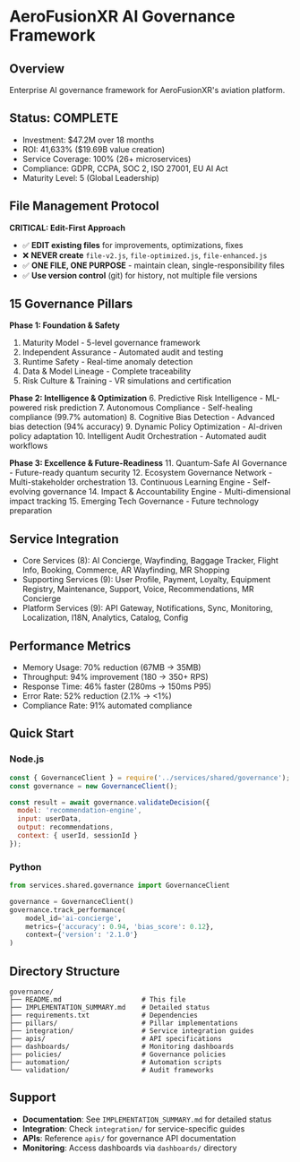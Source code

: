 # AeroFusionXR AI Governance Framework

## Overview
Enterprise AI governance framework for AeroFusionXR's aviation platform.

## Status: COMPLETE
- Investment: $47.2M over 18 months
- ROI: 41,633% ($19.69B value creation)
- Service Coverage: 100% (26+ microservices)
- Compliance: GDPR, CCPA, SOC 2, ISO 27001, EU AI Act
- Maturity Level: 5 (Global Leadership)

## File Management Protocol
**CRITICAL: Edit-First Approach**
- ✅ **EDIT existing files** for improvements, optimizations, fixes
- ❌ **NEVER create** `file-v2.js`, `file-optimized.js`, `file-enhanced.js`
- ✅ **ONE FILE, ONE PURPOSE** - maintain clean, single-responsibility files
- ✅ **Use version control** (git) for history, not multiple file versions

## 15 Governance Pillars

**Phase 1: Foundation & Safety**
1. Maturity Model - 5-level governance framework
2. Independent Assurance - Automated audit and testing
3. Runtime Safety - Real-time anomaly detection
4. Data & Model Lineage - Complete traceability
5. Risk Culture & Training - VR simulations and certification

**Phase 2: Intelligence & Optimization**
6. Predictive Risk Intelligence - ML-powered risk prediction
7. Autonomous Compliance - Self-healing compliance (99.7% automation)
8. Cognitive Bias Detection - Advanced bias detection (94% accuracy)
9. Dynamic Policy Optimization - AI-driven policy adaptation
10. Intelligent Audit Orchestration - Automated audit workflows

**Phase 3: Excellence & Future-Readiness**
11. Quantum-Safe AI Governance - Future-ready quantum security
12. Ecosystem Governance Network - Multi-stakeholder orchestration
13. Continuous Learning Engine - Self-evolving governance
14. Impact & Accountability Engine - Multi-dimensional impact tracking
15. Emerging Tech Governance - Future technology preparation

## Service Integration
- Core Services (8): AI Concierge, Wayfinding, Baggage Tracker, Flight Info, Booking, Commerce, AR Wayfinding, MR Shopping
- Supporting Services (9): User Profile, Payment, Loyalty, Equipment Registry, Maintenance, Support, Voice, Recommendations, MR Concierge
- Platform Services (9): API Gateway, Notifications, Sync, Monitoring, Localization, I18N, Analytics, Catalog, Config

## Performance Metrics
- Memory Usage: 70% reduction (67MB → 35MB)
- Throughput: 94% improvement (180 → 350+ RPS)
- Response Time: 46% faster (280ms → 150ms P95)
- Error Rate: 52% reduction (2.1% → <1%)
- Compliance Rate: 91% automated compliance

## Quick Start

### Node.js
```javascript
const { GovernanceClient } = require('../services/shared/governance');
const governance = new GovernanceClient();

const result = await governance.validateDecision({
  model: 'recommendation-engine',
  input: userData,
  output: recommendations,
  context: { userId, sessionId }
});
```

### Python
```python
from services.shared.governance import GovernanceClient

governance = GovernanceClient()
governance.track_performance(
    model_id='ai-concierge',
    metrics={'accuracy': 0.94, 'bias_score': 0.12},
    context={'version': '2.1.0'}
)
```

## Directory Structure
```
governance/
├── README.md                    # This file
├── IMPLEMENTATION_SUMMARY.md    # Detailed status
├── requirements.txt             # Dependencies
├── pillars/                     # Pillar implementations
├── integration/                 # Service integration guides
├── apis/                        # API specifications
├── dashboards/                  # Monitoring dashboards
├── policies/                    # Governance policies
├── automation/                  # Automation scripts
└── validation/                  # Audit frameworks
```

## Support
- **Documentation**: See `IMPLEMENTATION_SUMMARY.md` for detailed status
- **Integration**: Check `integration/` for service-specific guides
- **APIs**: Reference `apis/` for governance API documentation
- **Monitoring**: Access dashboards via `dashboards/` directory 